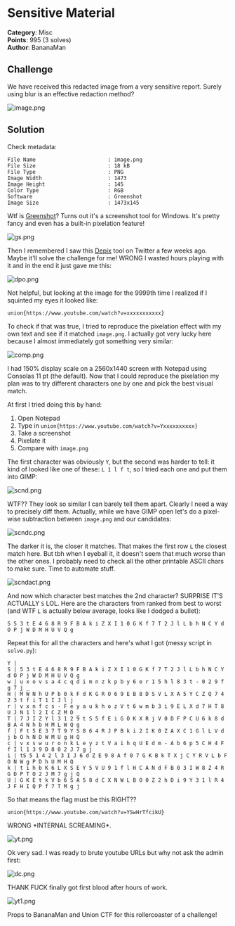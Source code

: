 # Sensitive Material

**Category**: Misc \
**Points**: 995 (3 solves) \
**Author**: BananaMan

## Challenge

We have received this redacted image from a very sensitive report. Surely
using blur is an effective redaction method?

![image.png](image.png)

## Solution

Check metadata:
```
File Name                       : image.png
File Size                       : 18 kB
File Type                       : PNG
Image Width                     : 1473
Image Height                    : 145
Color Type                      : RGB
Software                        : Greenshot
Image Size                      : 1473x145
```

Wtf is [Greenshot](https://github.com/greenshot/greenshot)? Turns out it's a
screenshot tool for Windows. It's pretty fancy and even has a built-in
pixelation feature!

![gs.png](gs.png)

Then I remembered I saw this [Depix](https://github.com/beurtschipper/Depix)
tool on Twitter a few weeks ago. Maybe it'll solve the challenge for me!
WRONG I wasted hours playing with it and in the end it just gave me this:

![dpo.png](dpo.png)

Not helpful, but looking at the image for the 9999th time I realized if I
squinted my eyes it looked like:
```
union{https://www.youtube.com/watch?v=xxxxxxxxxxx}
```

To check if that was true, I tried to reproduce the pixelation effect with my
own text and see if it matched `image.png`. I actually got very lucky here
because I almost immediately got something very similar:

![comp.png](comp.png)

I had 150% display scale on a 2560x1440 screen with Notepad using Consolas 11
pt (the default). Now that I could reproduce the pixelation my plan was to
try different characters one by one and pick the best visual match.

At first I tried doing this by hand:
1. Open Notepad
2. Type in `union{https://www.youtube.com/watch?v=Yxxxxxxxxxx}`
2. Take a screenshot
3. Pixelate it
4. Compare with `image.png`

The first character was obviously `Y`, but the second was harder to tell: it
kind of looked like one of these: `L 1 l f t`, so I tried each one and put
them into GIMP:

![scnd.png](scnd.png)

WTF?? They look so similar I can barely tell them apart. Clearly I need a way
to precisely diff them. Actually, while we have GIMP open let's do a
pixel-wise subtraction between `image.png` and our candidates:

![scndc.png](scndc.png)

The darker it is, the closer it matches. That makes the first row `L` the
closest match here. But tbh when I eyeball it, it doesn't seem that much
worse than the other ones. I probably need to check all the other printable
ASCII chars to make sure. Time to automate stuff.

![scndact.png](scndact.png)

And now which character best matches the 2nd character? SURPRISE IT'S
ACTUALLY `S` LOL. Here are the characters from ranked from best to worst (and
WTF `L` is actually below average, looks like I dodged a bullet):
```
S 5 3 t E 4 6 8 R 9 F B A k i Z X I 1 0 G K f 7 T 2 J l L b h N C Y d O P j W D M H U V Q g
```

Repeat this for all the characters and here's what I got (messy script in `solve.py`):
```
Y |
S | 5 3 t E 4 6 8 R 9 F B A k i Z X I 1 0 G K f 7 T 2 J l L b h N C Y d O P j W D M H U V Q g
w | u x o v s a 4 c q d i m n z k p b y 6 e r 1 5 h l 8 3 t - 0 2 9 f g 7 j _
H | M W N h U P b 0 k F d K G R O 6 9 E B 8 D S V L X A 5 Y C Z Q 7 4 2 3 t f i T 1 I J l j
r | v x n f c s - F e y a u k h o z V t 6 w m b 3 i 9 E L X d 7 H T 8 U J N 1 l 2 I C Z M D _
T | 7 J I Z Y l 3 1 2 9 t S 5 f E i G O K X R j V 0 D F P C U 6 k 8 d B A 4 N h b H M L W Q g
f | F t 5 E 3 7 T 9 Y S 8 6 4 R J P B k i 2 I K 0 Z A X C 1 G l L V d j b O h N D W M U g H Q
c | v x s w u r o n k L e y z t V a i h q U E d m - A b 6 p 5 C H 4 F f I l 1 3 9 D 8 0 2 J 7 g j
i | tS 5 1 4 2 l 3 I J 6 d Z E 9 8 A f 0 7 G K B k T X j C Y R V L b F O N W g P D h U M H Q
k | t i h b K 6 L X S E Y 5 V U 9 1 f l H C A N d F B 0 3 I W 8 Z 4 R G D P T O 2 J M 7 g j Q
U | G K E t k V b 6 S A 5 8 d C X N W L B O 0 Z 2 h D i 9 Y 3 1 l R 4 J F H I Q P f 7 T M g j
```

So that means the flag must be this RIGHT??
```
union{https://www.youtube.com/watch?v=YSwHrTfcikU}
```

WRONG \*INTERNAL SCREAMING\*.

![yt.png](yt.png)

Ok very sad. I was ready to brute youtube URLs but why not ask the admin first:

![dc.png](dc.png)

THANK FUCK finally got first blood after hours of work.

![yt1.png](yt1.png)

Props to BananaMan and Union CTF for this rollercoaster of a challenge!
